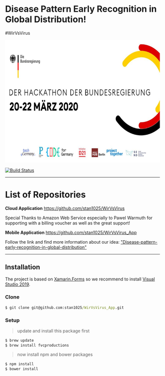 # Disease Pattern Early Recognition in Global Distribution!
\#WirVsVirus

  <p align="center">
 <img src="KeyVisual.jpg" height="400">
 </p>

  [![Build Status](https://travis-ci.org/joemccann/dillinger.svg?branch=master)](https://travis-ci.org/joemccann/dillinger)

  ---

  # List of Repositories

  **Cloud Application**
 https://github.com/stan1025/WirVsVirus

  Special Thanks to Amazon Web Service especially to Pawel Warmuth for supporting with a billing voucher as well as the great support!

  **Mobile Application**
 https://github.com/stan1025/WirVsVirus_App

  Follow the link and find more information about our idea: ["Disease-pattern-early-recognition-in-global-distribution"](https://devpost.com/software/disease-pattern-early-recognition-in-global-distribution#updates)

  ---

  ## Installation

  The project is based on [Xamarin.Forms](https://docs.microsoft.com/de-de/xamarin/get-started/installation/windows) so we recommend to install [Visual Studio 2019](https://docs.microsoft.com/de-de/visualstudio/install/install-visual-studio?view=vs-2019).

 
  ### Clone

  ```cmd
 $ git clone git@github.com:stan1025/WirVsVirus_App.git
 ```

  ### Setup

  > update and install this package first

 ```shell
 $ brew update
 $ brew install fvcproductions
 ```

  > now install npm and bower packages

 ```shell
 $ npm install
 $ bower install
 ```